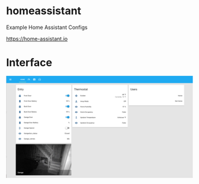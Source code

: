 # homeassistant
Example Home Assistant Configs

https://home-assistant.io

# Interface
![UI](images/home.png)
